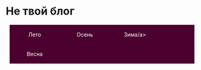 # Не твой блог
<style>
#navbar, #navbar li {
  margin: 10;
  padding: 0;
}
#navbar {
  background: #4C002F;
}
#navbar li {
  display: inline-block;
  width: 23%; /* 4 пункта меню, то есть 100%/4 */
  text-align: center;
}
#navbar a {
  display: block;
  padding: 7px;
  color: white;
  text-decoration: none;
}
#navbar a:hover {
  background: #8A2D51;
}
</style>

<ul id="navbar">
  <li><a href="#1">Лето</a>
  <li><a href="#2">Осень</a>
  <li><a href="#3">Зима/a>
  <li><a href="#4">Весна</a>
</ul>






